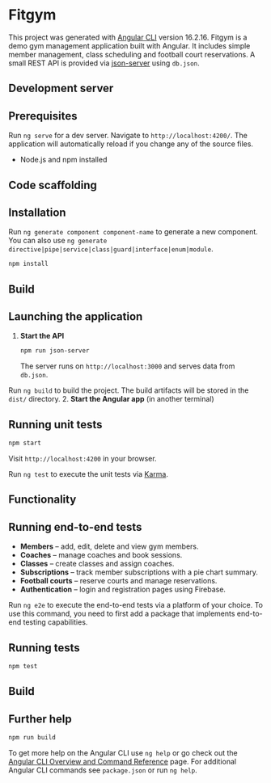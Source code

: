 # Fitgym

This project was generated with [Angular CLI](https://github.com/angular/angular-cli) version 16.2.16.
Fitgym is a demo gym management application built with Angular. It includes simple member management, class scheduling and football court reservations. A small REST API is provided via [json-server](https://github.com/typicode/json-server) using `db.json`.

## Development server
## Prerequisites

Run `ng serve` for a dev server. Navigate to `http://localhost:4200/`. The application will automatically reload if you change any of the source files.
- Node.js and npm installed

## Code scaffolding
## Installation

Run `ng generate component component-name` to generate a new component. You can also use `ng generate directive|pipe|service|class|guard|interface|enum|module`.
```bash
npm install
```

## Build
## Launching the application

1. **Start the API**

   ```bash
   npm run json-server
   ```
   The server runs on `http://localhost:3000` and serves data from `db.json`.

Run `ng build` to build the project. The build artifacts will be stored in the `dist/` directory.
2. **Start the Angular app** (in another terminal)

## Running unit tests
   ```bash
   npm start
   ```
   Visit `http://localhost:4200` in your browser.

Run `ng test` to execute the unit tests via [Karma](https://karma-runner.github.io).
## Functionality

## Running end-to-end tests
- **Members** – add, edit, delete and view gym members.
- **Coaches** – manage coaches and book sessions.
- **Classes** – create classes and assign coaches.
- **Subscriptions** – track member subscriptions with a pie chart summary.
- **Football courts** – reserve courts and manage reservations.
- **Authentication** – login and registration pages using Firebase.

Run `ng e2e` to execute the end-to-end tests via a platform of your choice. To use this command, you need to first add a package that implements end-to-end testing capabilities.
## Running tests

```bash
npm test
```

## Build

## Further help
```bash
npm run build
```

To get more help on the Angular CLI use `ng help` or go check out the [Angular CLI Overview and Command Reference](https://angular.io/cli) page.
For additional Angular CLI commands see `package.json` or run `ng help`.
